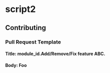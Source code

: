 # script2

## Contributing

### Pull Request Template

#### Title: module_id.Add/Remove/Fix feature ABC.

#### Body: Foo
